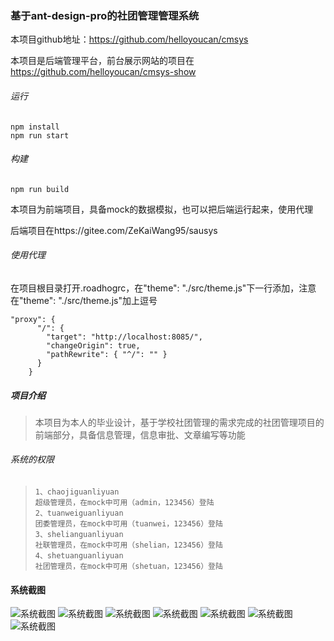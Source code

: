 ### 基于ant-design-pro的社团管理管理系统

本项目github地址：https://github.com/helloyoucan/cmsys

本项目是后端管理平台，前台展示网站的项目在
https://github.com/helloyoucan/cmsys-show

###### 运行

```
npm install 
npm run start
```

###### 构建

```
npm run build
```

本项目为前端项目，具备mock的数据模拟，也可以把后端运行起来，使用代理

后端项目在https://gitee.com/ZeKaiWang95/sausys

###### 使用代理

在项目根目录打开.roadhogrc，在"theme": "./src/theme.js"下一行添加，注意在"theme": "./src/theme.js"加上逗号

```
"proxy": {
      "/": {
        "target": "http://localhost:8085/",
        "changeOrigin": true,
        "pathRewrite": { "^/": "" }
      }
    }
```

##### 项目介绍

>本项目为本人的毕业设计，基于学校社团管理的需求完成的社团管理项目的前端部分，具备信息管理，信息审批、文章编写等功能

###### 系统的权限

> ```
> 1、chaojiguanliyuan
> 超级管理员，在mock中可用（admin，123456）登陆
> 2、tuanweiguanliyuan
> 团委管理员，在mock中可用（tuanwei，123456）登陆
> 3、shelianguanliyuan
> 社联管理员，在mock中可用（shelian，123456）登陆
> 4、shetuanguanliyuan
> 社团管理员，在mock中可用（shetuan，123456）登陆
> ```



#### 系统截图

<img src="http://opok8iwaa.bkt.clouddn.com/image/github/cmsys/login.png" style="width=400px" alt="系统截图"/>

<img src="http://opok8iwaa.bkt.clouddn.com/image/github/cmsys/1.png" style="width=400px" alt="系统截图"/>

<img src="http://opok8iwaa.bkt.clouddn.com/image/github/cmsys/2.png" style="width=400px" alt="系统截图"/>

<img src="http://opok8iwaa.bkt.clouddn.com/image/github/cmsys/3.png" style="width=400px" alt="系统截图"/>

<img src="http://opok8iwaa.bkt.clouddn.com/image/github/cmsys/4.png" style="width=400px" alt="系统截图"/>

<img src="http://opok8iwaa.bkt.clouddn.com/image/github/cmsys/5.png" style="width=400px" alt="系统截图"/>

<img src="http://opok8iwaa.bkt.clouddn.com/image/github/cmsys/6.png" style="width=400px" alt="系统截图"/>
